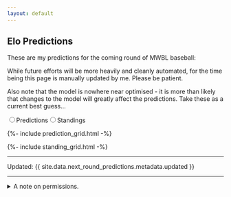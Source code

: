 ```yaml
---
layout: default
---
```


## Elo Predictions

These are my predictions for the coming round of MWBL baseball:


While future efforts will be more heavily and cleanly automated, for the time being this page is manually updated by me. Please be patient.

Also note that the model is nowhere near optimised - it is more than likely that changes to the model will greatly affect the predictions. Take these as a current best guess...

<div>
  <input type="radio" name="my-input" id="predictions-toggle"><label for="predictions-toggle" class="toggle">Predictions</label><input type="radio" name="my-input" id="standings-toggle"><label for="standings-toggle" class="toggle">Standings</label>

{%- include prediction_grid.html -%}

{%- include standing_grid.html -%}

</div>

<hr>

<p>Updated: {{ site.data.next_round_predictions.metadata.updated }}</p>

<hr>


<details>
<summary>A note on permissions.</summary>

<p>Neither the MWBL nor any of the teams have formally given their consent for the data and images used by this site. However, both the data and the images were sourced from publicly available resources, with minor alteration. If you are responsible for these images and would like them to be removed from this site, or would like to provide a formal endorsement of their use, please get in touch.</p>

</details>

